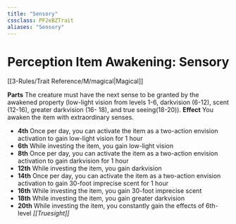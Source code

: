 ```yaml
---
title: "Sensory"
cssclass: PF2eBZTrait
aliases: "Sensory"
---
```


# Perception Item Awakening: Sensory
[[3-Rules/Trait Reference/M/magical|Magical]]

**Parts** The creature must have the next sense to be granted by the awakened property (low-light vision from levels 1-6, darkvision (6-12), scent (12-16), greater darkvision (16- 18), and true seeing(18-20)).
**Effect** You awaken the item with extraordinary senses.

*   **4th** Once per day, you can activate the item as a two-action envision activation to gain low-light vision for 1 hour
*   **6th** While investing the item, you gain low-light vision
*   **8th** Once per day, you can activate the item as a two-action envision activation to gain darkvision for 1 hour
*   **12th** While investing the item, you gain darkvision
*   **14th** Once per day, you can activate the item as a two-action envision activation to gain 30-foot imprecise scent for 1 hour
*   **16th** While investing the item, you gain 30-foot imprecise scent
*   **18th** While investing the item, you gain greater darkvision
*   **20th** While investing the item, you constantly gain the effects of 6th-level _[[Truesight]]_